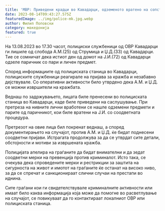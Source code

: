 ```yaml
---
title: 'МВР: Приведени крадци во Кавадарци, одземеното вратено на сопственикот - 14 АВГУСТ 2023'
date: 2023-08-14T09:43:27.575Z
featuredImage: ../img/police-mk.jpg.webp
author: Филип Поповски
category: македонија
featured: true
---
```

На 13.08.2023 во 17.30 часот, полициски службеници од ОВР Кавадарци ги лишиле од слобода А.М.(25) од Струмица и Џ.Д.(33) од Кавадарци. Тие се сомничат дека истиот ден од домот на Ј.И.(72) од Кавадарци одзеле паричник со пари и личен предмет.

Според информациите од полициската станица во Кавадарци, полициските службеници реагирале на пријава за кражба и незабавно дејствувале. Со оперативни активности било утврдено дека А.М. и Џ.Д. се можни извршители на кражбата.

Веднаш по задржувањето, лицата биле пренесени во полициската станица во Кавадарци, каде биле приведени на саслушување. При претреза на нивните лични вработени се нашле одземени предмети и парите од паричникот, кои биле вратени на Ј.И. со соодветната процедура.

Претрезот на овие лица бил покренат веднаш, а според документирањето на случајот, против А.М. и Џ.Д. ќе бидат поднесени соодветни пријави. Истрагата продолжува за да се утврдат сите детали, обстојности и мотиви за извршената кражба.

Полицијата апелира на граѓаните да бидат внимателни и да зедат соодветни мерки на превенција против криминалот. Исто така, се очекува дека спроведените мерки и рестрикции за заштита на сигурноста на живот и имотот на граѓаните ќе останат на високо ниво, за да се спречат и санкционираат слични случаи на престапи во иднина.

Сите граѓани кои ги свидетелствувале криминалните активности или имаат било каква информација која може да помогне во расветлување на случајот, се повикуваат да го контактираат локалниот ОВР или полициската станица.
